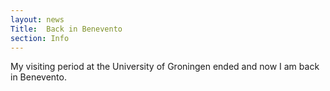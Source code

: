 ```yaml
---
layout: news
Title:  Back in Benevento
section: Info
---
```



My visiting period at the University of Groningen ended and now I am back in Benevento.
